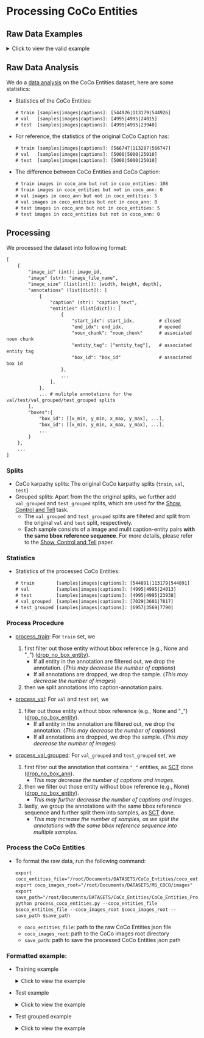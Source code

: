 # Processing CoCo Entities

## Raw Data Examples

<details>
<summary>Click to view the valid example</summary>

![coco entities](https://github.com/aimagelab/show-control-and-tell/raw/master/images/coco_entities.png)

![COCO_train2014_000000520208](../../Examples/CoCo_Entities/COCO_train2014_000000520208.jpg)

```
"520208": {
    "a spoon sitting on some food in a bowl": {
        "det_sequences": ["spoon", "spoon", null, null, "food", "food", null, "bowl", "bowl"], 
        "noun_chunks": [
            ["a spoon", "spoon"], 
            ["some food", "food"], 
            ["a bowl", "bowl"]], 
        "detections": {
            "spoon": [[2, [0.0, 234.5964813232422, 477.697021484375, 479.20001220703125]], [14, [259.7029724121094, 215.28146362304688, 555.7696533203125, 395.4397277832031]]], 
            "food": [[0, [236.583984375, 0.0, 639.2000122070312, 375.694580078125]], [5, [68.67597961425781, 0.0, 542.5230102539062, 302.64239501953125]]], 
            "bowl": [[1, [12.056884765625, 32.955543518066406, 594.0037231445312, 464.70672607421875]]]}, 
        "split": "train"
    }, 
    "a bowl of food and a spoon held up that has eaten food": {
        "det_sequences": ["bowl", "bowl", null, "food", null, "spoon", "spoon", null, null, null, null, null, "food"], 
        "noun_chunks": [
            ["a bowl", "bowl"], 
            ["food", "food"], 
            ["a spoon", "spoon"], 
            ["food", "food"]], 
        "detections": {
            "bowl": [[1, [12.056884765625, 32.955543518066406, 594.0037231445312, 464.70672607421875]]], 
            "food": [[0, [236.583984375, 0.0, 639.2000122070312, 375.694580078125]], [5, [68.67597961425781, 0.0, 542.5230102539062, 302.64239501953125]]], 
            "spoon": [[2, [0.0, 234.5964813232422, 477.697021484375, 479.20001220703125]], [14, [259.7029724121094, 215.28146362304688, 555.7696533203125, 395.4397277832031]]]}, 
        "split": "train"
    }, 
    "a white bowl filled with mixed vegetables and a spoon": {
        "det_sequences": ["bowl", "bowl", "bowl", null, null, "potatoes", "potatoes", null, "spoon", "spoon"], 
        "noun_chunks": [["a white bowl", "bowl"], ["mixed vegetables", "potatoes"], ["a spoon", "spoon"]], "detections": {"bowl": [[1, [12.056884765625, 32.955543518066406, 594.0037231445312, 464.70672607421875]]], "potatoes": [[4, [261.80291748046875, 0.0, 639.2000122070312, 230.02053833007812]], [9, [26.407129287719727, 72.50532531738281, 400.67034912109375, 243.777099609375]]], "spoon": [[2, [0.0, 234.5964813232422, 477.697021484375, 479.20001220703125]], [14, [259.7029724121094, 215.28146362304688, 555.7696533203125, 395.4397277832031]]]}, "split": "train"
    }, 
    "there is a spoons resting in a bowl of food": {
        "det_sequences": [null, null, "spoon", "spoon", null, null, "bowl", "bowl", null, "food"], 
        "noun_chunks": [
            ["a spoons", "spoon"], 
            ["a bowl", "bowl"], 
            ["food", "food"]], 
        "detections": {
            "spoon": [[2, [0.0, 234.5964813232422, 477.697021484375, 479.20001220703125]], [14, [259.7029724121094, 215.28146362304688, 555.7696533203125, 395.4397277832031]]], 
            "food": [[0, [236.583984375, 0.0, 639.2000122070312, 375.694580078125]], [5, [68.67597961425781, 0.0, 542.5230102539062, 302.64239501953125]]], 
            "bowl": [[1, [12.056884765625, 32.955543518066406, 594.0037231445312, 464.70672607421875]]]}, 
        "split": "train"
    }, 
    "a close up of a spoon in a bowl of food": {
        "det_sequences": [null, null, null, null, "spoon", "spoon", null, "bowl", "bowl", null, "food"], 
        "noun_chunks": [
            ["a spoon", "spoon"], 
            ["a bowl", "bowl"], 
            ["food", "food"]], 
        "detections": {
            "spoon": [[2, [0.0, 234.5964813232422, 477.697021484375, 479.20001220703125]], [14, [259.7029724121094, 215.28146362304688, 555.7696533203125, 395.4397277832031]]], 
            "food": [[0, [236.583984375, 0.0, 639.2000122070312, 375.694580078125]], [5, [68.67597961425781, 0.0, 542.5230102539062, 302.64239501953125]]], 
            "bowl": [[1, [12.056884765625, 32.955543518066406, 594.0037231445312, 464.70672607421875]]]}, 
        "split": "train"}
    }
```

</details>

## Raw Data Analysis

We do a [data analysis](./notebooks/data_analysis.ipynb) on the CoCo Entities dataset, here are some statistics:

- Statistics of the CoCo Entities:

    ```
    # train [samples|images|captions]: [544926|113179|544926]
    # val   [samples|images|captions]: [4995|4995|24015]
    # test  [samples|images|captions]: [4995|4995|23940]
    ```

- For reference, the statistics of the  original CoCo Caption has:

    ```
    # train [samples|images|captions]: [566747|113287|566747]
    # val   [samples|images|captions]: [5000|5000|25010]
    # test  [samples|images|captions]: [5000|5000|25010]
    ```

- The difference between CoCo Entities and CoCo Caption:

    ```
    # train images in coco_ann but not in coco_entities: 108
    # train images in coco_entities but not in coco_ann: 0
    # val images in coco_ann but not in coco_entities: 5
    # val images in coco_entities but not in coco_ann: 0
    # test images in coco_ann but not in coco_entities: 5
    # test images in coco_entities but not in coco_ann: 0
    ```

## Processing

We processed the dataset into following format:

```
[
    {
        "image_id" (int): image_id,
        "image" (str): "image_file_name",    
        "image_size" (list[int]): [width, height, depth],
        "annotations" (list[dict]): [
            {
                "caption" (str): "caption_text",
                "entities" (list[dict]): [
                    {
                        "start_idx": start_idx,         # closed
                        "end_idx": end_idx,             # opened
                        "noun_chunk": "noun_chunk"      # associated noun chunk
                        "entity_tag": ["entity_tag"],   # associated entity tag
                        "box_id": "box_id"              # associated box id
                    }, 
                    ...
                ],
            },
            ... # mulitple annotations for the val/test/val_grouped/test_grouped splits   
        ],
        "boxes":{
            "box_id": [[x_min, y_min, x_max, y_max], ...],
            "box_id": [[x_min, y_min, x_max, y_max], ...],
            ...
        }
    },
    ...
]    
```

### Splits

- CoCo karpathy splits: The original CoCo karpathy splits (`train`, `val`, `test`)
- Grouped splits: Apart from the the original splits, we further add `val_grouped` and  `test_grouped` splits, which are used for the [Show, Control and Tell](https://arxiv.org/abs/1811.10652) task. 
    - The `val_grouped` and `test_grouped` splits are filteted and split from the original `val` and `test` split, respectively.
    - Each sample consists of a image and mulit caption-entity pairs **with the same bbox reference sequence**. For more details, please refer to the [Show, Control and Tell](https://arxiv.org/abs/1811.10652) paper.

### Statistics

- Statistics of the processed CoCo Entities:

    ```
    # train        [samples|images|captions]: [544891|113179|544891]
    # val          [samples|images|captions]: [4995|4995|24013]
    # test         [samples|images|captions]: [4995|4995|23938]
    # val_grouped  [samples|images|captions]: [7029|3601|7817]
    # test_grouped [samples|images|captions]: [6957|3569|7790]
    ```

### Process Procedure

- [process_train](https://github.com/X1AOX1A/Datasets/blob/main/CoCo_Entities/CoCo_Entities_Processed/process_coco_entities.py#L187): For `train` set,  we 
    1. first filter out those entity without bbox reference (e.g., None and "_") ([drop_no_box_entity](https://github.com/X1AOX1A/Datasets/blob/main/CoCo_Entities/CoCo_Entities_Processed/process_coco_entities.py#L162)). 
        - If all entity in the annotation are filtered out, we drop the annotation. (*This may decrease the number of captions*)
        - If all annotations are dropped, we drop the sample. (*This may decrease the number of images*)
    2. then we split annotations into caption-annotation pairs.

- [process_val](https://github.com/X1AOX1A/Datasets/blob/main/CoCo_Entities/CoCo_Entities_Processed/process_coco_entities.py#L221): For `val` and `test` set, we 
    1. filter out those entity without bbox reference (e.g., None and "_") ([drop_no_box_entity](https://github.com/X1AOX1A/Datasets/blob/main/CoCo_Entities/CoCo_Entities_Processed/process_coco_entities.py#L162)).
        - If all entity in the annotation are filtered out, we drop the annotation. (*This may decrease the number of captions*)
        - If all annotations are dropped, we drop the sample. (*This may decrease the number of images*)

- [process_val_grouped](https://github.com/X1AOX1A/Datasets/blob/main/CoCo_Entities/CoCo_Entities_Processed/process_coco_entities.py#L253): For `val_grouped` and `test_grouped` set, we 
    1. first filter out the annotation that contains `"_"` entities, as [SCT](https://github.com/aimagelab/show-control-and-tell/blob/master/data/dataset.py#L134) done ([drop_no_box_ann](https://github.com/X1AOX1A/Datasets/blob/main/CoCo_Entities/CoCo_Entities_Processed/process_coco_entities.py#262)).
        - *This may decrease the number of captions and images.*
    2. then we filter out those entity without bbox reference (e.g., None) ([drop_no_box_entity](https://github.com/X1AOX1A/Datasets/blob/main/CoCo_Entities/CoCo_Entities_Processed/process_coco_entities.py#L162)).
        - *This may further decrease the number of captions and images.*
    3. lastly, we group the annotations with the same bbox reference sequence and further split them into samples, as [SCT](https://github.com/aimagelab/show-control-and-tell/blob/master/test_region_sequence.py#L133) done.
        - *This may increase the number of samples, as we split the annotations with the same bbox reference sequence into multiple samples.*


### Process the CoCo Entities

- To format the raw data, run the following command:

    ```
    export coco_entities_file="/root/Documents/DATASETS/CoCo_Entities/coco_entities_release.json"
    export coco_images_root="/root/Documents/DATASETS/MS_COCO/images"
    export save_path="/root/Documents/DATASETS/CoCo_Entities/CoCo_Entities_Processed/annotations"
    python process_coco_entities.py --coco_entities_file $coco_entities_file --coco_images_root $coco_images_root --save_path $save_path
    ```
    - `coco_entities_file`: path to the raw CoCo Entities json file
    - `coco_images_root`: path to the CoCo images root directory
    - `save_path`: path to save the processed CoCo Entities json path


### Formatted example:

- Training example
    <details>
    <summary>Click to view the example</summary>

    ```
    [
        {
            'image_id': 57870, 
            'image': 'train2014/COCO_train2014_000000057870.jpg', 
            'image_size': [640, 480, 3], 
            'annotations': [
                {
                    'caption': 'a restaurant has modern wooden tables and chairs', 
                    'entities': [
                        {'start_idx': 17, 'end_idx': 37, 'noun_chunk': 'modern wooden tables', 'entity_tag': ['table'], 'box_id': 'table'}, 
                        {'start_idx': 42, 'end_idx': 48, 'noun_chunk': 'chairs', 'entity_tag': ['chairs'], 'box_id': 'chairs'}
                    ]
                }
            ], 
            'boxes': {
                'table': [[0.0, 226.88082885742188, 126.0708999633789, 460.69598388671875], [98.72969055175781, 254.25576782226562, 424.5259704589844, 392.489013671875], [0.0, 310.96563720703125, 144.82717895507812, 479.20001220703125]], 
                'chairs': [[0.0, 308.25628662109375, 560.4113159179688, 479.20001220703125], [314.7620544433594, 260.36785888671875, 639.2000122070312, 479.20001220703125], [293.52587890625, 238.9242706298828, 517.3218994140625, 434.3883361816406], [83.20429992675781, 280.283447265625, 426.4994201660156, 479.20001220703125]], 
                'plant': [[253.99459838867188, 162.17276000976562, 407.16339111328125, 256.2972106933594], [254.6151885986328, 159.57662963867188, 441.181396484375, 347.79144287109375], [259.7139892578125, 163.0000762939453, 352.81024169921875, 256.0691223144531]], 
                'back': [[138.05874633789062, 280.6446533203125, 243.73941040039062, 404.81732177734375]]
            }
        },
        {
            'image_id': 57870, 
            'image': 'train2014/COCO_train2014_000000057870.jpg', 
            'image_size': [640, 480, 3], 
            'annotations': [
                {
                    'caption': 'a long restaurant table with rattan rounded back chairs', 
                    'entities': [
                        {'start_idx': 0, 'end_idx': 23, 'noun_chunk': 'a long restaurant table', 'entity_tag': ['table'], 'box_id': 'table'}, 
                        {'start_idx': 29, 'end_idx': 35, 'noun_chunk': 'rattan', 'entity_tag': ['chairs'], 'box_id': 'chairs'}, 
                        {'start_idx': 44, 'end_idx': 55, 'noun_chunk': 'back chairs', 'entity_tag': ['chairs'], 'box_id': 'chairs'}
                    ]
                }
            ], 
            'boxes': {
                'table': [[0.0, 226.88082885742188, 126.0708999633789, 460.69598388671875], [98.72969055175781, 254.25576782226562, 424.5259704589844, 392.489013671875], [0.0, 310.96563720703125, 144.82717895507812, 479.20001220703125]], 
                'chairs': [[0.0, 308.25628662109375, 560.4113159179688, 479.20001220703125], [314.7620544433594, 260.36785888671875, 639.2000122070312, 479.20001220703125], [293.52587890625, 238.9242706298828, 517.3218994140625, 434.3883361816406], [83.20429992675781, 280.283447265625, 426.4994201660156, 479.20001220703125]], 
                'plant': [[253.99459838867188, 162.17276000976562, 407.16339111328125, 256.2972106933594], [254.6151885986328, 159.57662963867188, 441.181396484375, 347.79144287109375], [259.7139892578125, 163.0000762939453, 352.81024169921875, 256.0691223144531]], 
                'back': [[138.05874633789062, 280.6446533203125, 243.73941040039062, 404.81732177734375]]
            }
        }
        ...
    ]
    ```
    </details>

- Test example
    <details>
    <summary>Click to view the example</summary>

    ```
    [
        {
            'image_id': 391895, 
            'image': 'val2014/COCO_val2014_000000391895.jpg', 
            'image_size': [640, 360, 3], 
            'annotations': [
                {
                    'caption': 'a man with a red helmet on a small moped on a dirt road', 
                    'entities': [
                        {'start_idx': 0, 'end_idx': 5, 'noun_chunk': 'a man', 'entity_tag': ['man'], 'box_id': 'man'}, 
                        {'start_idx': 11, 'end_idx': 23, 'noun_chunk': 'a red helmet', 'entity_tag': ['helmet'], 'box_id': 'helmet'}, 
                        {'start_idx': 27, 'end_idx': 40, 'noun_chunk': 'a small moped', 'entity_tag': ['scooter'], 'box_id': 'scooter'}, 
                        {'start_idx': 44, 'end_idx': 55, 'noun_chunk': 'a dirt road', 'entity_tag': ['road'], 'box_id': 'road'}
                    ]
                }, 
                {
                    'caption': 'man riding a motor bike on a dirt road on the countryside', 
                    'entities': [
                        {'start_idx': 0, 'end_idx': 3, 'noun_chunk': 'man', 'entity_tag': ['man'], 'box_id': 'man'}, 
                        {'start_idx': 11, 'end_idx': 23, 'noun_chunk': 'a motor bike', 'entity_tag': ['bike'], 'box_id': 'bike'}, 
                        {'start_idx': 27, 'end_idx': 38, 'noun_chunk': 'a dirt road', 'entity_tag': ['road'], 'box_id': 'road'}
                    ]
                }, 
                {
                    'caption': 'a man riding on the back of a motorcycle', 
                    'entities': [
                        {'start_idx': 0, 'end_idx': 5, 'noun_chunk': 'a man', 'entity_tag': ['man'], 'box_id': 'man'}, 
                        {'start_idx': 28, 'end_idx': 40, 'noun_chunk': 'a motorcycle', 'entity_tag': ['motorcycle'], 'box_id': 'motorcycle'}
                    ]
                }, 
                {
                    'caption': 'a dirt path with a young person on a motor bike rests to the foreground of a verdant area with a bridge and a background of cloudwreathed mountains', 
                    'entities': [
                        {'start_idx': 17, 'end_idx': 31, 'noun_chunk': 'a young person', 'entity_tag': ['people'], 'box_id': 'people'}, 
                        {'start_idx': 35, 'end_idx': 47, 'noun_chunk': 'a motor bike', 'entity_tag': ['bike'], 'box_id': 'bike'}, 
                        {'start_idx': 95, 'end_idx': 103, 'noun_chunk': 'a bridge', 'entity_tag': ['bridge'], 'box_id': 'bridge'}, 
                        {'start_idx': 124, 'end_idx': 147, 'noun_chunk': 'cloudwreathed mountains', 'entity_tag': ['mountain'], 'box_id': 'mountain'}
                    ]
                }, 
                {
                    'caption': 'a man in a red shirt and a red hat is on a motorcycle on a hill side', 
                    'entities': [
                        {'start_idx': 0, 'end_idx': 5, 'noun_chunk': 'a man', 'entity_tag': ['man'], 'box_id': 'man'}, 
                        {'start_idx': 9, 'end_idx': 20, 'noun_chunk': 'a red shirt', 'entity_tag': ['shirt'], 'box_id': 'shirt'}, 
                        {'start_idx': 25, 'end_idx': 34, 'noun_chunk': 'a red hat', 'entity_tag': ['shirt'], 'box_id': 'shirt'}, 
                        {'start_idx': 41, 'end_idx': 53, 'noun_chunk': 'a motorcycle', 'entity_tag': ['motorcycle'], 'box_id': 'motorcycle'}
                    ]
                }
            ], 
            'boxes': {
                'helmet': [[356.58184814453125, 18.550844192504883, 408.2525329589844, 52.708404541015625]], 
                'road': [[0.0, 144.3165740966797, 508.1893615722656, 348.3342590332031], [0.0, 219.1959991455078, 464.52459716796875, 359.0400085449219], [290.2463684082031, 232.09530639648438, 635.9448852539062, 359.0400085449219]], 
                'man': [[252.83302307128906, 16.4637393951416, 567.1384887695312, 343.1918029785156], [327.0209045410156, 36.891990661621094, 438.28790283203125, 287.018310546875], [341.9764709472656, 8.20772933959961, 516.65283203125, 161.52911376953125]], 
                'scooter': [[340.62860107421875, 154.61856079101562, 488.52593994140625, 341.0757141113281]], 
                'bike': [[361.1448059082031, 154.01596069335938, 529.5758056640625, 330.5867919921875]], 
                'motorcycle': [[347.55078125, 169.78025817871094, 459.1430358886719, 349.263916015625]], 
                'people': [[469.3617858886719, 169.0027313232422, 506.923583984375, 229.41781616210938]], 
                'bridge': [[35.663761138916016, 152.99452209472656, 281.43890380859375, 191.66477966308594], [0.0, 129.76185607910156, 361.2510070800781, 222.19334411621094], [31.07439422607422, 141.52244567871094, 347.25811767578125, 169.14915466308594]], 
                'mountain': [[51.94191360473633, 0.0, 583.7931518554688, 211.15512084960938], [5.784336090087891, 20.44477081298828, 341.0400695800781, 128.95855712890625], [281.5927734375, 26.084047317504883, 550.493408203125, 150.44351196289062], [126.40021514892578, 24.465635299682617, 562.4874267578125, 150.3363800048828]], 
                'shirt': [[354.2871398925781, 59.217689514160156, 453.46417236328125, 163.4180908203125]]
            }
        },
        ...
    ]
    ```
    </details>

- Test grouped example
    <details>
    <summary>Click to view the example</summary>

    ```
    [
        {
            'image_id': 391895, 'image': 'val2014/COCO_val2014_000000391895.jpg', 
            'image_size': [640, 360, 3], 
            'annotations': [
                {'caption': 'a man with a red helmet on a small moped on a dirt road', 'entities': [
                    {'start_idx': 0, 'end_idx': 5, 'noun_chunk': 'a man', 'entity_tag': ['man'], 'box_id': 'man'}, 
                    {'start_idx': 11, 'end_idx': 23, 'noun_chunk': 'a red helmet', 'entity_tag': ['helmet'], 'box_id': 'helmet'}, 
                    {'start_idx': 27, 'end_idx': 40, 'noun_chunk': 'a small moped', 'entity_tag': ['scooter'], 'box_id': 'scooter'}, 
                    {'start_idx': 44, 'end_idx': 55, 'noun_chunk': 'a dirt road', 'entity_tag': ['road'], 'box_id': 'road'}
                ]
            }
        ], 
            'boxes': {
                'helmet': [[356.58184814453125, 18.550844192504883, 408.2525329589844, 52.708404541015625]], 
                'road': [[0.0, 144.3165740966797, 508.1893615722656, 348.3342590332031], [0.0, 219.1959991455078, 464.52459716796875, 359.0400085449219], [290.2463684082031, 232.09530639648438, 635.9448852539062, 359.0400085449219]], 
                'man': [[252.83302307128906, 16.4637393951416, 567.1384887695312, 343.1918029785156], [327.0209045410156, 36.891990661621094, 438.28790283203125, 287.018310546875], [341.9764709472656, 8.20772933959961, 516.65283203125, 161.52911376953125]], 
                'scooter': [[340.62860107421875, 154.61856079101562, 488.52593994140625, 341.0757141113281]], 
                'bike': [[361.1448059082031, 154.01596069335938, 529.5758056640625, 330.5867919921875]], 
                'motorcycle': [[347.55078125, 169.78025817871094, 459.1430358886719, 349.263916015625]], 
                'people': [[469.3617858886719, 169.0027313232422, 506.923583984375, 229.41781616210938]], 
                'bridge': [[35.663761138916016, 152.99452209472656, 281.43890380859375, 191.66477966308594], [0.0, 129.76185607910156, 361.2510070800781, 222.19334411621094], [31.07439422607422, 141.52244567871094, 347.25811767578125, 169.14915466308594]], 
                'mountain': [[51.94191360473633, 0.0, 583.7931518554688, 211.15512084960938], [5.784336090087891, 20.44477081298828, 341.0400695800781, 128.95855712890625], [281.5927734375, 26.084047317504883, 550.493408203125, 150.44351196289062], [126.40021514892578, 24.465635299682617, 562.4874267578125, 150.3363800048828]], 
                'shirt': [[354.2871398925781, 59.217689514160156, 453.46417236328125, 163.4180908203125]]
            }
        },
        {
            'image_id': 483108, 
            'image': 'val2014/COCO_val2014_000000483108.jpg', 
            'image_size': [428, 640, 3], 
            'annotations': [
                {
                    'caption': 'a man on a bicycle riding next to a train', 
                    'entities': [
                        {'start_idx': 0, 'end_idx': 5, 'noun_chunk': 'a man', 'entity_tag': ['man'], 'box_id': 'man'}, 
                        {'start_idx': 9, 'end_idx': 25, 'noun_chunk': 'a bicycle riding', 'entity_tag': ['bike'], 'box_id': 'bike'}, 
                        {'start_idx': 34, 'end_idx': 41, 'noun_chunk': 'a train', 'entity_tag': ['train'], 'box_id': 'train'}
                    ]
                }, 
                {
                    'caption': 'a guy that is riding his bike next to a train', 
                    'entities': [
                        {'start_idx': 0, 'end_idx': 5, 'noun_chunk': 'a guy', 'entity_tag': ['man'], 'box_id': 'man'}, 
                        {'start_idx': 21, 'end_idx': 29, 'noun_chunk': 'his bike', 'entity_tag': ['bike'], 'box_id': 'bike'}, 
                        {'start_idx': 38, 'end_idx': 45, 'noun_chunk': 'a train', 'entity_tag': ['train'], 'box_id': 'train'}
                    ]
                }
            ], 
            'boxes': {
                'train': [[0.0, 139.5370330810547, 427.2866516113281, 393.3104553222656]], 
                'man': [[164.057373046875, 331.6596374511719, 323.2242736816406, 510.9474182128906], [221.5126190185547, 370.5071716308594, 288.7477722167969, 575.08447265625]], 
                'bike': [[201.9961700439453, 454.2320251464844, 290.5538635253906, 571.7061157226562], [236.37283325195312, 434.8816223144531, 295.8005065917969, 578.0936889648438]]
            }
        },
        ...
    ]
    ```

    </details>